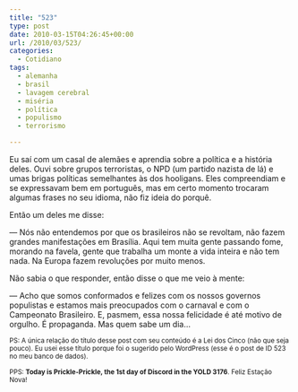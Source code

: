 ```yaml
---
title: "523"
type: post
date: 2010-03-15T04:26:45+00:00
url: /2010/03/523/
categories:
  - Cotidiano
tags:
  - alemanha
  - brasil
  - lavagem cerebral
  - miséria
  - política
  - populismo
  - terrorismo

---
```

Eu saí com um casal de alemães e aprendia sobre a política e a história deles. Ouvi sobre grupos terroristas, o NPD (um partido nazista de lá) e umas brigas políticas semelhantes às dos hooligans. Eles compreendiam e se expressavam bem em português, mas em certo momento trocaram algumas frases no seu idioma, não fiz ideia do porquê.

Então um deles me disse:

— Nós não entendemos por que os brasileiros não se revoltam, não fazem grandes manifestações em Brasília. Aqui tem muita gente passando fome, morando na favela, gente que trabalha um monte a vida inteira e não tem nada. Na Europa fazem revoluções por muito menos.

Não sabia o que responder, então disse o que me veio à mente:

— Acho que somos conformados e felizes com os nossos governos populistas e estamos mais preocupados com o carnaval e com o Campeonato Brasileiro. E, pasmem, essa nossa felicidade é até motivo de orgulho. É propaganda. Mas quem sabe um dia…

<small>PS: A única relação do título desse post com seu conteúdo é a Lei dos Cinco (não que seja pouco). Eu usei esse título porque foi o sugerido pelo WordPress (esse é o post de ID 523 no meu banco de dados).</small>

<small>PPS: <strong>Today is Prickle-Prickle, the 1st day of Discord in the YOLD 3176</strong>. Feliz Estação Nova!</small>

